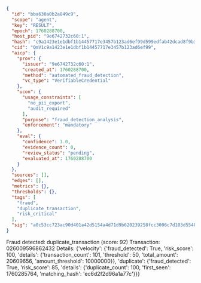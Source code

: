 ```json
{
  "id": "bba630a0b2a849c9",
  "scope": "agent",
  "key": "RESULT",
  "epoch": 1760288700,
  "host_pid": "9e6742732c60:1",
  "hash": "c9a1423e1e1dbf1b14457717e3457b123ad6ef99d599edfab42dcad8f9b3a5ae",
  "cid": "QmV1c9a1423e1e1dbf1b14457717e3457b123ad6ef99",
  "aicp": {
    "prov": {
      "issuer": "9e6742732c60:1",
      "created_at": 1760288700,
      "method": "automated_fraud_detection",
      "vc_type": "VerifiableCredential"
    },
    "ucon": {
      "usage_constraints": [
        "no_pii_export",
        "audit_required"
      ],
      "purpose": "fraud_detection_analysis",
      "enforcement": "mandatory"
    },
    "eval": {
      "confidence": 1.0,
      "evidence_count": 0,
      "review_status": "pending",
      "evaluated_at": 1760288700
    }
  },
  "sources": [],
  "edges": [],
  "metrics": {},
  "thresholds": {},
  "tags": [
    "fraud",
    "duplicate_transaction",
    "risk_critical"
  ],
  "sig": "a0c53cc723ac90d401a42d5154a4d71d9b620239258fcc3006c7d103d5548639"
}
```

Fraud detected: duplicate_transaction (score: 92)
Transaction: 026009596862432
Details: {'velocity': {'fraud_detected': True, 'risk_score': 100, 'details': {'transaction_count': 101, 'threshold': 50, 'total_amount': 20609656, 'amount_threshold': 10000000}}, 'duplicate': {'fraud_detected': True, 'risk_score': 85, 'details': {'duplicate_count': 100, 'first_seen': 1760285764, 'matching_hash': 'ec6d2f2d96a1a77c'}}}